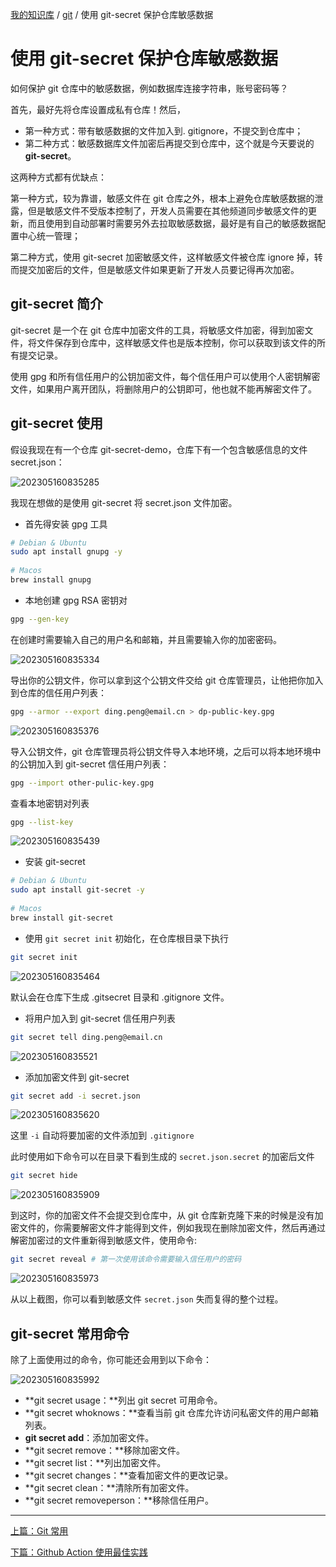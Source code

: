 [我的知识库](../README.md) / [git](zz_gneratered_mdi.md) / 使用 git-secret 保护仓库敏感数据

# 使用 git-secret 保护仓库敏感数据

如何保护 git 仓库中的敏感数据，例如数据库连接字符串，账号密码等？

首先，最好先将仓库设置成私有仓库！然后，

* 第一种方式：带有敏感数据的文件加入到. gitignore，不提交到仓库中；
* 第二种方式：敏感数据库文件加密后再提交到仓库中，这个就是今天要说的 **git-secret**。

这两种方式都有优缺点：

第一种方式，较为靠谱，敏感文件在 git 仓库之外，根本上避免仓库敏感数据的泄露，但是敏感文件不受版本控制了，开发人员需要在其他频道同步敏感文件的更新，而且使用到自动部署时需要另外去拉取敏感数据，最好是有自己的敏感数据配置中心统一管理；

第二种方式，使用 git-secret 加密敏感文件，这样敏感文件被仓库 ignore 掉，转而提交加密后的文件，但是敏感文件如果更新了开发人员要记得再次加密。

## **git-secret 简介**

git-secret 是一个在 git 仓库中加密文件的工具，将敏感文件加密，得到加密文件，将文件保存到仓库中，这样敏感文件也是版本控制，你可以获取到该文件的所有提交记录。

使用 gpg 和所有信任用户的公钥加密文件，每个信任用户可以使用个人密钥解密文件，如果用户离开团队，将删除用户的公钥即可，他也就不能再解密文件了。

## **git-secret 使用**

假设我现在有一个仓库 git-secret-demo，仓库下有一个包含敏感信息的文件 secret.json：

![202305160835285](https://fs.poneding.com/images/202305160835285.png)

我现在想做的是使用 git-secret 将 secret.json 文件加密。

* 首先得安装 gpg 工具

```bash
# Debian & Ubuntu
sudo apt install gnupg -y
​
# Macos
brew install gnupg
```

* 本地创建 gpg RSA 密钥对

```bash
gpg --gen-key
```

在创建时需要输入自己的用户名和邮箱，并且需要输入你的加密密码。

![202305160835334](https://fs.poneding.com/images/202305160835334.png)

导出你的公钥文件，你可以拿到这个公钥文件交给 git 仓库管理员，让他把你加入到仓库的信任用户列表：

```bash
gpg --armor --export ding.peng@email.cn > dp-public-key.gpg
```

![202305160835376](https://fs.poneding.com/images/202305160835376.png)

导入公钥文件，git 仓库管理员将公钥文件导入本地环境，之后可以将本地环境中的公钥加入到 git-secret 信任用户列表：

```bash
gpg --import other-pulic-key.gpg
```

查看本地密钥对列表

```bash
gpg --list-key
```

![202305160835439](https://fs.poneding.com/images/202305160835439.png)

* 安装 git-secret

```bash
# Debian & Ubuntu
sudo apt install git-secret -y
​
# Macos
brew install git-secret
```

* 使用 `git secret init` 初始化，在仓库根目录下执行

```bash
git secret init
```

![202305160835464](https://fs.poneding.com/images/202305160835464.png)

默认会在仓库下生成 .gitsecret 目录和 .gitignore 文件。

* 将用户加入到 git-secret 信任用户列表

```bash
git secret tell ding.peng@email.cn
```

![202305160835521](https://fs.poneding.com/images/202305160835521.png)

* 添加加密文件到 git-secret

```bash
git secret add -i secret.json
```

![202305160835620](https://fs.poneding.com/images/202305160835620.png)

这里 `-i` 自动将要加密的文件添加到 `.gitignore`

此时使用如下命令可以在目录下看到生成的 `secret.json.secret` 的加密后文件

```bash
git secret hide
```

![202305160835909](https://fs.poneding.com/images/202305160835909.png)

到这时，你的加密文件不会提交到仓库中，从 git 仓库新克隆下来的时候是没有加密文件的，你需要解密文件才能得到文件，例如我现在删除加密文件，然后再通过解密加密过的文件重新得到敏感文件，使用命令:

```bash
git secret reveal # 第一次使用该命令需要输入信任用户的密码
```

![202305160835973](https://fs.poneding.com/images/202305160835973.png)

从以上截图，你可以看到敏感文件 `secret.json` 失而复得的整个过程。

## **git-secret 常用命令**

除了上面使用过的命令，你可能还会用到以下命令：

![202305160835992](https://fs.poneding.com/images/202305160835992.png)

* **git secret usage：**列出 git secret 可用命令。
* **git secret whoknows：**查看当前 git 仓库允许访问私密文件的用户邮箱列表。
* **git secret add**：添加加密文件。
* **git secret remove：**移除加密文件。
* **git secret list：**列出加密文件。
* **git secret changes：**查看加密文件的更改记录。
* **git secret clean：**清除所有加密文件。
* **git secret removeperson：**移除信任用户。

---
[上篇：Git 常用](common-usage.md)

[下篇：Github Action 使用最佳实践](github-action-best-practice.md)
